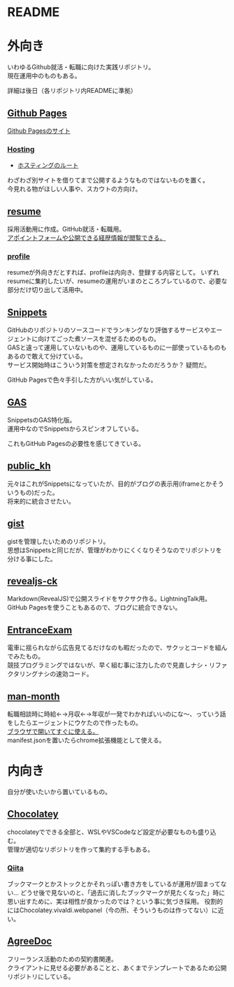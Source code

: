 # README

# 外向き
いわゆるGithub就活・転職に向けた実践リポジトリ。<br>
現在運用中のものもある。

詳細は後日（各リポジトリ内READMEに準拠）

## [Github Pages](https://github.com/shimajima-eiji/shimajima-eiji.github.io)
[Github Pagesのサイト](https://shimajima-eiji.github.io)

### [Hosting](https://github.com/shimajima-eiji/Hosting)
- [ホスティングのルート](https://shimajima-eiji.github.io/Hosting/)

わざわざ別サイトを借りてまで公開するようなものではないものを置く。
<br>今見れる物がほしい人事や、スカウトの方向け。

## [resume](https://github.com/shimajima-eiji/resume)
採用活動用に作成。GitHub就活・転職用。<br>
[アポイントフォームや公開できる経歴情報が閲覧できる。](https://shimajima-eiji.github.io/resume/)

### [profile](https://github.com/shimajima-eiji/profile)
resumeが外向きだとすれば、profileは内向き、登録する内容として。
いずれresumeに集約したいが、resumeの運用がいまのところブレているので、必要な部分だけ切り出して活用中。

## [Snippets](https://github.com/shimajima-eiji/Snippets)
GitHubのリポジトリのソースコードでランキングなり評価するサービスやエージェントに向けてごった煮ソースを混ぜるためのもの。<br>
GASと違って運用していないものや、運用しているものに一部使っているものもあるので敢えて分けている。<br>
サービス開始時はこういう対策を想定されなかったのだろうか？ 疑問だ。

GitHub Pagesで色々手引した方がいい気がしている。

## [GAS](https://github.com/shimajima-eiji/GAS)
SnippetsのGAS特化版。<br>
運用中なのでSnippetsからスピンオフしている。<br>

これもGitHub Pagesの必要性を感じてきている。

## [public_kh](https://github.com/shimajima-eiji/public_kh)
元々はこれがSnippetsになっていたが、目的がブログの表示用(iframeとかそういうもの)だった。<br>
将来的に統合させたい。

## [gist](https://github.com/shimajima-eiji/gist)
gistを管理したいためのリポジトリ。<br>
思想はSnippetsと同じだが、管理がわかりにくくなりそうなのでリポジトリを分ける事にした。

## [revealjs-ck](https://github.com/shimajima-eiji/revealjs-ck)
Markdown(RevealJS)で公開スライドをサクサク作る。LightningTalk用。<br>
GitHub Pagesを使うこともあるので、ブログに統合できない。

## [EntranceExam](https://github.com/shimajima-eiji/EntranceExam)
電車に揺られながら広告見てるだけなのも暇だったので、サクッとコードを組んでみたもの。<br>
競技プログラミングではないが、早く組む事に注力したので見直しナシ・リファクタリングナシの速効コード。

## [man-month](https://github.com/shimajima-eiji/man-month)
転職相談時に時給←→月収←→年収が一発でわかればいいのにな～、っていう話をしたらエージェントにウケたので作ったもの。<br>
[ブラウザで開いてすぐに使える。](https://shimajima-eiji.github.io/man-month/)<br>
manifest.jsonを置いたらchrome拡張機能として使える。

# 内向き
自分が使いたいから置いているもの。

## [Chocolatey](https://github.com/shimajima-eiji/Chocolatey)
chocolateyでできる全部と、WSLやVSCodeなど設定が必要なものも盛り込む。<br>
管理が適切なリポジトリを作って集約する手もある。

### [Qiita](https://github.com/shimajima-eiji/Qiita)
ブックマークとかストックとかそれっぽい書き方をしているが運用が固まってない…
どうせ後で見ないのと、「過去に消したブックマークが見たくなった」時に思い出すために、実は相性が良かったのでは？という事に気づき採用。
役割的にはChocolatey.vivaldi.webpanel（今の所、そういうものは作ってない）に近い。

## [AgreeDoc](https://github.com/shimajima-eiji/AgreeDoc)
フリーランス活動のための契約書関連。<br>
クライアントに見せる必要があることと、あくまでテンプレートであるため公開リポジトリにしている。
